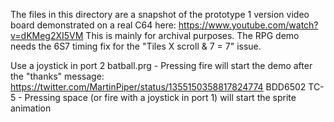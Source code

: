 The files in this directory are a snapshot of the prototype 1 version video board demonstrated on a real C64 here: https://www.youtube.com/watch?v=dKMeg2XI5VM
This is mainly for archival purposes. The RPG demo needs the 6S7 timing fix for the "Tiles X scroll & 7 = 7" issue.

Use a joystick in port 2
batball.prg - Pressing fire will start the demo after the "thanks" message: https://twitter.com/MartinPiper/status/1355150358817824774
BDD6502 TC-5 - Pressing space (or fire with a joystick in port 1) will start the sprite animation
